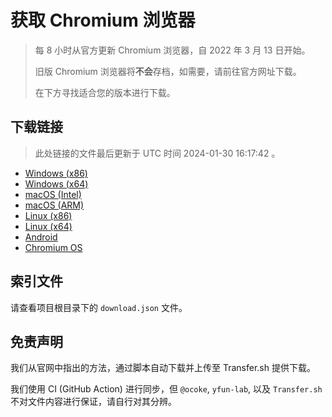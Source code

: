 # 获取 Chromium 浏览器

> 每 8 小时从官方更新 Chromium 浏览器，自 2022 年 3 月 13 日开始。
> 
> 旧版 Chromium 浏览器将**不会**存档，如需要，请前往官方网址下载。
>
> 在下方寻找适合您的版本进行下载。

## 下载链接

> 此处链接的文件最后更新于 UTC 时间 2024-01-30 16:17:42
。

- [Windows (x86)](https://transfer.sh/O2YHNL3tiR/Win.zip)
- [Windows (x64)](https://transfer.sh/UK9QClWXRl/Win_x64.zip)
- [macOS (Intel)](https://transfer.sh/6939IvGiwA/Mac.zip)
- [macOS (ARM)](https://transfer.sh/92oPf0xvdX/Mac_Arm.zip)
- [Linux (x86)](https://transfer.sh/bFA7nUlGUy/Linux.zip)
- [Linux (x64)](https://transfer.sh/MkPhPt4Ho6/Linux_x64.zip)
- [Android](https://transfer.sh/qwlRwIeTLY/Android.zip)
- [Chromium OS](https://transfer.sh/EQcdzShXBl/Linux_ChromiumOS_Full.zip)

## 索引文件

请查看项目根目录下的 `download.json` 文件。

## 免责声明

我们从官网中指出的方法，通过脚本自动下载并上传至 Transfer.sh 提供下载。

我们使用 CI (GitHub Action) 进行同步，但 `@ocoke`, `yfun-lab`, 以及 `Transfer.sh` 不对文件内容进行保证，请自行对其分辨。
